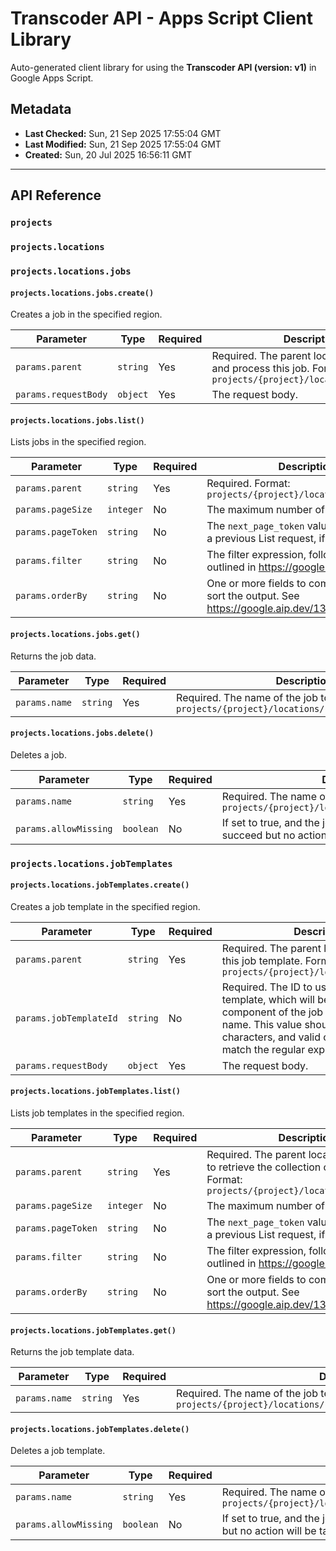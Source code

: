 # Transcoder API - Apps Script Client Library

Auto-generated client library for using the **Transcoder API (version: v1)** in Google Apps Script.

## Metadata

- **Last Checked:** Sun, 21 Sep 2025 17:55:04 GMT
- **Last Modified:** Sun, 21 Sep 2025 17:55:04 GMT
- **Created:** Sun, 20 Jul 2025 16:56:11 GMT



---

## API Reference

### `projects`

### `projects.locations`

### `projects.locations.jobs`

#### `projects.locations.jobs.create()`

Creates a job in the specified region.

| Parameter | Type | Required | Description |
|---|---|---|---|
| `params.parent` | `string` | Yes | Required. The parent location to create and process this job. Format: `projects/{project}/locations/{location}` |
| `params.requestBody` | `object` | Yes | The request body. |

#### `projects.locations.jobs.list()`

Lists jobs in the specified region.

| Parameter | Type | Required | Description |
|---|---|---|---|
| `params.parent` | `string` | Yes | Required. Format: `projects/{project}/locations/{location}` |
| `params.pageSize` | `integer` | No | The maximum number of items to return. |
| `params.pageToken` | `string` | No | The `next_page_token` value returned from a previous List request, if any. |
| `params.filter` | `string` | No | The filter expression, following the syntax outlined in https://google.aip.dev/160. |
| `params.orderBy` | `string` | No | One or more fields to compare and use to sort the output. See https://google.aip.dev/132#ordering. |

#### `projects.locations.jobs.get()`

Returns the job data.

| Parameter | Type | Required | Description |
|---|---|---|---|
| `params.name` | `string` | Yes | Required. The name of the job to retrieve. Format: `projects/{project}/locations/{location}/jobs/{job}` |

#### `projects.locations.jobs.delete()`

Deletes a job.

| Parameter | Type | Required | Description |
|---|---|---|---|
| `params.name` | `string` | Yes | Required. The name of the job to delete. Format: `projects/{project}/locations/{location}/jobs/{job}` |
| `params.allowMissing` | `boolean` | No | If set to true, and the job is not found, the request will succeed but no action will be taken on the server. |

### `projects.locations.jobTemplates`

#### `projects.locations.jobTemplates.create()`

Creates a job template in the specified region.

| Parameter | Type | Required | Description |
|---|---|---|---|
| `params.parent` | `string` | Yes | Required. The parent location to create this job template. Format: `projects/{project}/locations/{location}` |
| `params.jobTemplateId` | `string` | No | Required. The ID to use for the job template, which will become the final component of the job template's resource name. This value should be 4-63 characters, and valid characters must match the regular expression `a-zA-Z*`. |
| `params.requestBody` | `object` | Yes | The request body. |

#### `projects.locations.jobTemplates.list()`

Lists job templates in the specified region.

| Parameter | Type | Required | Description |
|---|---|---|---|
| `params.parent` | `string` | Yes | Required. The parent location from which to retrieve the collection of job templates. Format: `projects/{project}/locations/{location}` |
| `params.pageSize` | `integer` | No | The maximum number of items to return. |
| `params.pageToken` | `string` | No | The `next_page_token` value returned from a previous List request, if any. |
| `params.filter` | `string` | No | The filter expression, following the syntax outlined in https://google.aip.dev/160. |
| `params.orderBy` | `string` | No | One or more fields to compare and use to sort the output. See https://google.aip.dev/132#ordering. |

#### `projects.locations.jobTemplates.get()`

Returns the job template data.

| Parameter | Type | Required | Description |
|---|---|---|---|
| `params.name` | `string` | Yes | Required. The name of the job template to retrieve. Format: `projects/{project}/locations/{location}/jobTemplates/{job_template}` |

#### `projects.locations.jobTemplates.delete()`

Deletes a job template.

| Parameter | Type | Required | Description |
|---|---|---|---|
| `params.name` | `string` | Yes | Required. The name of the job template to delete. `projects/{project}/locations/{location}/jobTemplates/{job_template}` |
| `params.allowMissing` | `boolean` | No | If set to true, and the job template is not found, the request will succeed but no action will be taken on the server. |